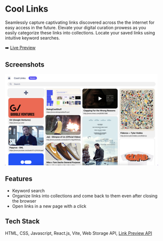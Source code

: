 # Cool Links 

Seamlessly capture captivating links discovered across the the internet for easy access in the future. Elevate your digital curation prowess as you easily categorize these links into collections. Locate your saved links using intuitive keyword searches.



:arrow_right: [Live Preview](https://cool-links.netlify.app/)


## Screenshots

![App Screenshot](./public/cool-links.jpg)


## Features

- Keyword search
- Organize links into collections and come back to them even after closing the browser
- Open links in a new page with a click



## Tech Stack

HTML, CSS, Javascript, React.js, Vite, Web Storage API, [Link Preview API](https://www.linkpreview.net/)
